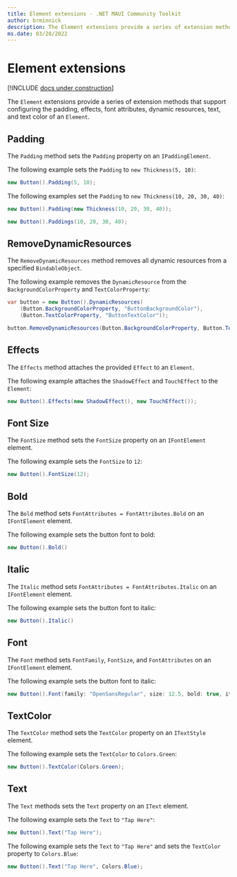 ```yaml
---
title: Element extensions - .NET MAUI Community Toolkit
author: brminnick
description: The Element extensions provide a series of extension methods that support configuring the sizing, styling and behaviors of an Element.
ms.date: 03/28/2022
---
```


# Element extensions

[!INCLUDE [docs under construction](../../includes/preview-note.md)]

The `Element` extensions provide a series of extension methods that support configuring the padding, effects, font attributes, dynamic resources, text, and text color of an `Element`.

## Padding

The `Padding` method sets the `Padding` property on an `IPaddingElement`.

The following example sets the `Padding` to `new Thickness(5, 10)`:

```csharp
new Button().Padding(5, 10);
```

The following examples set the `Padding` to `new Thickness(10, 20, 30, 40)`:

```csharp
new Button().Padding(new Thickness(10, 20, 30, 40));
```

```csharp
new Button().Paddings(10, 20, 30, 40);
```

## RemoveDynamicResources

The `RemoveDynamicResources` method removes all dynamic resources from a specified `BindableObject`.

The following example removes the `DynamicResource` from the `BackgroundColorProperty` and `TextColorProperty`:

```csharp
var button = new Button().DynamicResources(
    (Button.BackgroundColorProperty, "ButtonBackgroundColor"),
    (Button.TextColorProperty, "ButtonTextColor"));

button.RemoveDynamicResources(Button.BackgroundColorProperty, Button.TextColorProperty);
```

## Effects

The `Effects` method attaches the provided `Effect` to an `Element`.

The following example attaches the `ShadowEffect` and `TouchEffect` to the `Element`:

```csharp
new Button().Effects(new ShadowEffect(), new TouchEffect());
```

## Font Size

The `FontSize` method sets the `FontSize` property on an `IFontElement` element.

The following example sets the `FontSize` to `12`:

```csharp
new Button().FontSize(12);
```

## Bold

The `Bold` method sets `FontAttributes = FontAttributes.Bold` on an `IFontElement` element.

The following example sets the button font to bold:

```csharp
new Button().Bold()
```

## Italic

The `Italic` method sets `FontAttributes = FontAttributes.Italic` on an `IFontElement` element.

The following example sets the button font to italic:

```csharp
new Button().Italic()
```

## Font

The `Font` method sets `FontFamily`, `FontSize`, and `FontAttributes` on an `IFontElement` element.

The following example sets the button font to italic:

```csharp
new Button().Font(family: "OpenSansRegular", size: 12.5, bold: true, italic: true);
```

## TextColor

The `TextColor` method sets the `TextColor` property on an `ITextStyle` element.

The following example sets the `TextColor` to `Colors.Green`:

```csharp
new Button().TextColor(Colors.Green);
```

## Text

The `Text` methods sets the `Text` property on an `IText` element.

The following example sets the `Text` to `"Tap Here"`:

```csharp
new Button().Text("Tap Here");
```

The following example sets the `Text` to `"Tap Here"` and sets the `TextColor` property to `Colors.Blue`:

```csharp
new Button().Text("Tap Here", Colors.Blue);
```
